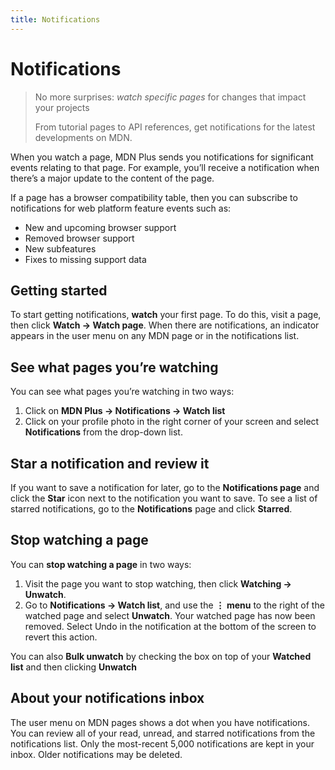 ```yaml
---
title: Notifications
---
```


# Notifications

> No more surprises: _watch specific pages_ for changes that impact your projects
>
> From tutorial pages to API references, get notifications for the latest developments on MDN.

When you watch a page, MDN Plus sends you notifications for significant events relating to that page. For example, you’ll receive a notification when there’s a major update to the content of the page.

If a page has a browser compatibility table, then you can subscribe to notifications for web platform feature events such as:

- New and upcoming browser support
- Removed browser support
- New subfeatures
- Fixes to missing support data

## Getting started

To start getting notifications, **watch** your first page. To do this, visit a page, then click **Watch → Watch page**.
When there are notifications, an indicator appears in the user menu on any MDN page or in the notifications list.

## See what pages you’re watching

You can see what pages you’re watching in two ways:

1. Click on **MDN Plus → Notifications → Watch list**
2. Click on your profile photo in the right corner of your screen and select **Notifications** from the drop-down list.

## Star a notification and review it

If you want to save a notification for later, go to the **Notifications page** and click the **Star** icon next to the notification you want to save.
To see a list of starred notifications, go to the **Notifications** page and click **Starred**.

## Stop watching a page

You can **stop watching a page** in two ways:

1. Visit the page you want to stop watching, then click **Watching → Unwatch**.
2. Go to **Notifications → Watch list**, and use the **⋮ menu** to the right of the watched page and select **Unwatch**.
   Your watched page has now been removed. Select Undo in the notification at the bottom of the screen to revert this action.

You can also **Bulk unwatch** by checking the box on top of your **Watched list** and then clicking **Unwatch**

## About your notifications inbox

The user menu on MDN pages shows a dot when you have notifications. You can review all of your read, unread, and starred notifications from the notifications list.
Only the most-recent 5,000 notifications are kept in your inbox. Older notifications may be deleted.
